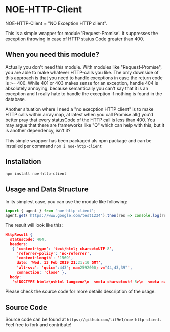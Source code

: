 # NOE-HTTP-Client

NOE-HTTP-Client = "NO Exception HTTP client".

This is a simple wrapper for module 'Request-Promise'. It suppresses the exception throwing in case of HTTP status Code greater than 400.

## When you need this module?

Actually you don't need this module. With modules like "Request-Promise", you are able to make whatever HTTP-calls you like. The only downside of this approach is that you need to handle exceptions in case the return code is >= 400. While 401 or 403 makes sense for an exception, handle 404 is absolutely annoying, because semantically you can't say that it is an exception and I really hate to handle the exception if nothing is found in the database.

Another situation where I need a "no execption HTTP client" is to make HTTP calls within array.map, at latest when you call Promise.all() you'd better pray that every statusCode of the HTTP call is less than 400. You may argue that there are frameworks like "Q" which can help with this, but it is another dependency, isn't it?

This simple wrapper has been packaged als npm package and can be installed per command `npm i noe-http-client`

## Installation

```js
npm install noe-http-client
```

## Usage and Data Structure

In its simplest case, you can use the module like following:

```js
import { agent } from 'noe-http-client';
agent.get('https://www.google.com/test1234').then(res => console.log(res));
```

The result will look like this:

```json
HttpResult {
  statusCode: 404,
  headers:
   { 'content-type': 'text/html; charset=UTF-8',
     'referrer-policy': 'no-referrer',
     'content-length': '1569',
     date: 'Wed, 13 Feb 2019 21:21:10 GMT',
     'alt-svc': 'quic=":443"; ma=2592000; v="44,43,39"',
     connection: 'close' },
  body:
   '<!DOCTYPE html>\n<html lang=en>\n  <meta charset=utf-8>\n  <meta name=viewport content="initial-scale=1, minimum-scale=1, width=device-width">\n  <title>Error 404 (Not Found)!!1</title>\n  <style>\n    *{margin:0;padding:0}html,code{font:15px/22px arial,sans-serif}html{background:#fff;color:#222;padding:15px}body{margin:7% auto 0;max-width:390px;min-height:180px;padding:30px 0 15px}* > body{background:url(//www.google.com/images/errors/robot.png) 100% 5px no-repeat;padding-right:205px}p{margin:11px 0 22px;overflow:hidden}ins{color:#777;text-decoration:none}a img{border:0}@media screen and (max-width:772px){body{background:none;margin-top:0;max-width:none;padding-right:0}}#logo{background:url(//www.google.com/images/branding/googlelogo/1x/googlelogo_color_150x54dp.png) no-repeat;margin-left:-5px}@media only screen and (min-resolution:192dpi){#logo{background:url(//www.google.com/images/branding/googlelogo/2x/googlelogo_color_150x54dp.png) no-repeat 0% 0%/100% 100%;-moz-border-image:url(//www.google.com/images/branding/googlelogo/2x/googlelogo_color_150x54dp.png) 0}}@media only screen and (-webkit-min-device-pixel-ratio:2){#logo{background:url(//www.google.com/images/branding/googlelogo/2x/googlelogo_color_150x54dp.png) no-repeat;-webkit-background-size:100% 100%}}#logo{display:inline-block;height:54px;width:150px}\n  </style>\n  <a href=//www.google.com/><span id=logo aria-label=Google></span></a>\n  <p><b>404.</b> <ins>That’s an error.</ins>\n  <p>The requested URL <code>/test1234</code> was not found on this server.  <ins>That’s all we know.</ins>\n' }

```

Please check the source code for more details description of the usage.

## Source Code

Source code can be found at `https://github.com/lif9e1/noe-http-client`. Feel free to fork and contribute!
